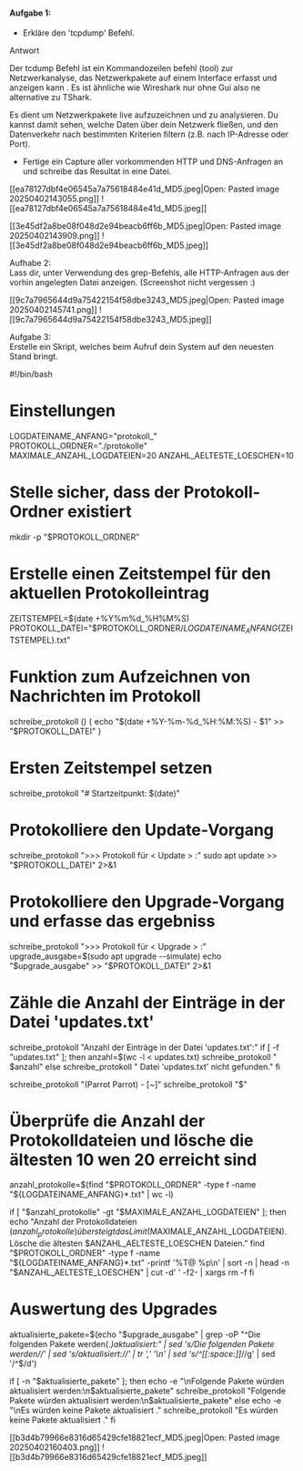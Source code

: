 #### Aufgabe 1:

- Erkläre den 'tcpdump' Befehl.  

Antwort

Der tcdump Befehl ist ein Kommandozeilen befehl (tool) zur Netzwerkanalyse, das Netzwerkpakete auf einem Interface erfasst und anzeigen kann . Es ist ähnliche wie Wireshark nur ohne Gui  also ne alternative zu TShark.

Es dient um Netzwerkpakete live aufzuzeichnen und zu analysieren. Du kannst damit sehen, welche Daten über dein Netzwerk fließen, und den Datenverkehr nach bestimmten Kriterien filtern (z.B. nach IP-Adresse oder Port).



- Fertige ein Capture aller vorkommenden HTTP und DNS-Anfragen an und schreibe das Resultat in eine Datei.

  
[[ea78127dbf4e06545a7a75618484e41d_MD5.jpeg|Open: Pasted image 20250402143055.png]]
![[ea78127dbf4e06545a7a75618484e41d_MD5.jpeg]]

[[3e45df2a8be08f048d2e94beacb6ff6b_MD5.jpeg|Open: Pasted image 20250402143909.png]]
![[3e45df2a8be08f048d2e94beacb6ff6b_MD5.jpeg]]



Aufhabe 2:  
Lass dir, unter Verwendung des grep-Befehls, alle HTTP-Anfragen aus der vorhin angelegten Datei anzeigen. (Screenshot nicht vergessen :)  

[[9c7a7965644d9a75422154f58dbe3243_MD5.jpeg|Open: Pasted image 20250402145741.png]]
![[9c7a7965644d9a75422154f58dbe3243_MD5.jpeg]]
  
Aufgabe 3:  
Erstelle ein Skript, welches beim Aufruf dein System auf den neuesten Stand bringt.




#!/bin/bash

# Einstellungen
LOGDATEINAME_ANFANG="protokoll_"
PROTOKOLL_ORDNER="./protokolle"
MAXIMALE_ANZAHL_LOGDATEIEN=20
ANZAHL_AELTESTE_LOESCHEN=10

# Stelle sicher, dass der Protokoll-Ordner existiert
mkdir -p "$PROTOKOLL_ORDNER"

# Erstelle einen Zeitstempel für den aktuellen Protokolleintrag
ZEITSTEMPEL=$(date +%Y%m%d_%H%M%S)
PROTOKOLL_DATEI="$PROTOKOLL_ORDNER/${LOGDATEINAME_ANFANG}${ZEITSTEMPEL}.txt"

# Funktion zum Aufzeichnen von Nachrichten im Protokoll
schreibe_protokoll () {
  echo "$(date +%Y-%m-%d_%H:%M:%S) - $1" >> "$PROTOKOLL_DATEI"
}

# Ersten Zeitstempel setzen
schreibe_protokoll "# Startzeitpunkt: $(date)"

# Protokolliere den Update-Vorgang
schreibe_protokoll ">>> Protokoll für < Update > :"
sudo apt update >> "$PROTOKOLL_DATEI" 2>&1

# Protokolliere den Upgrade-Vorgang und erfasse das ergebniss
schreibe_protokoll ">>> Protokoll für < Upgrade > :"
upgrade_ausgabe=$(sudo apt upgrade --simulate)
echo "$upgrade_ausgabe" >> "$PROTOKOLL_DATEI" 2>&1

# Zähle die Anzahl der Einträge in der Datei 'updates.txt'
schreibe_protokoll "Anzahl der Einträge in der Datei 'updates.txt':"
if [ -f "updates.txt" ]; then
  anzahl=$(wc -l < updates.txt)
  schreibe_protokoll "  $anzahl"
else
  schreibe_protokoll "  Datei 'updates.txt' nicht gefunden."
fi

schreibe_protokoll "(Parrot Parrot) - [~]"
schreibe_protokoll "\$"

# Überprüfe die Anzahl der Protokolldateien und lösche die ältesten 10 wen 20 erreicht sind 
anzahl_protokolle=$(find "$PROTOKOLL_ORDNER" -type f -name "${LOGDATEINAME_ANFANG}*.txt" | wc -l)

if [ "$anzahl_protokolle" -gt "$MAXIMALE_ANZAHL_LOGDATEIEN" ]; then
  echo "Anzahl der Protokolldateien ($anzahl_protokolle) übersteigt das Limit ($MAXIMALE_ANZAHL_LOGDATEIEN). Lösche die ältesten $ANZAHL_AELTESTE_LOESCHEN Dateien."
  find "$PROTOKOLL_ORDNER" -type f -name "${LOGDATEINAME_ANFANG}*.txt" -printf '%T@ %p\n' | sort -n | head -n "$ANZAHL_AELTESTE_LOESCHEN" | cut -d' ' -f2- | xargs rm -f
fi

# Auswertung des Upgrades
aktualisierte_pakete=$(echo "$upgrade_ausgabe" | grep -oP "^Die folgenden Pakete werden(.*)aktualisiert:" | sed 's/Die folgenden Pakete werden//' | sed 's/aktualisiert://' | tr ',' '\n' | sed 's/^[[:space:]]*//g' | sed '/^$/d')

if [ -n "$aktualisierte_pakete" ]; then
  echo -e "\nFolgende Pakete würden aktualisiert werden:\n$aktualisierte_pakete"
  schreibe_protokoll "Folgende Pakete würden aktualisiert werden:\n$aktualisierte_pakete"
else
  echo -e "\nEs würden keine Pakete aktualisiert ."
  schreibe_protokoll "Es würden keine Pakete aktualisiert ."
fi





[[b3d4b79966e8316d65429cfe18821ecf_MD5.jpeg|Open: Pasted image 20250402160403.png]]
![[b3d4b79966e8316d65429cfe18821ecf_MD5.jpeg]]